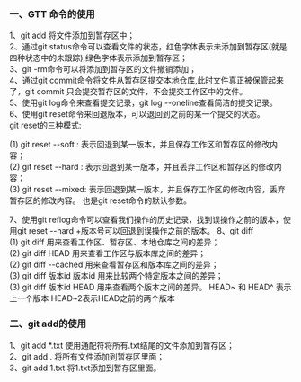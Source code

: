 ### 一、GTT 命令的使用
1、git add 将文件添加到暂存区中；  
2、通过git status命令可以查看文件的状态，红色字体表示未添加到暂存区(就是四种状态中的未跟踪),绿色字体表示添加到暂存区；  
3、git -rm命令可以将添加到暂存区的文件撤销添加；  
4、通过git commit命令将文件从暂存区提交本地仓库,此时文件真正被保管起来了，git commit 只会提交暂存区的文件，不会提交工作区中的文件。  
5、使用git log命令来查看提交记录，git log --oneline查看简洁的提交记录。      
6、使用git reset命令来回退版本，可以退回到之前的某一个提交的状态。  
git reset的三种模式:  

(1) git reset --soft : 表示回退到某一版本，并且保存工作区和暂存区的修改内容；   
(2) git reset --hard : 表示回退到某一版本，并且丢弃工作区和暂存区的修改内容；    
(3) git reset --mixed: 表示回退到某一版本，并且保存工作区的修改内容，丢弃暂存区的修改内容。  也是git reset命令的默认参数。 
  
7、使用git reflog命令可以查看我们操作的历史记录，找到误操作之前的版本，使用git reset --hard  +版本号可以回退到误操作之前的版本。
8、git diff  
(1) git diff 用来查看工作区、暂存区、本地仓库之间的差异；  
(2) git diff HEAD 用来查看工作区与版本库之间的差异；  
(2) git diff --cached 用来查看暂存区和版本库之间的差异；  
(3) git diff 版本id 版本id 用来比较两个特定版本之间的差异；  
(3) git diff 版本id HEAD 用来查看两个版本之间的差异。
HEAD~ 和 HEAD^ 表示上一个版本
HEAD~2表示HEAD之前的两个版本



### 二、git add的使用  
1、git add *.txt  使用通配符将所有.txt结尾的文件添加到暂存区；    
2、git add . 将所有文件添加到暂存区里面；  
3、git add 1.txt 将1.txt添加到暂存区里面。  


